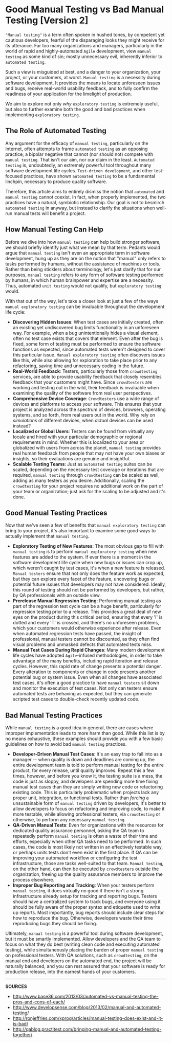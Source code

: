 # Good Manual Testing vs Bad Manual Testing [Version 2]

`"Manual testing"` is a term often spoken in hushed tones, by competent yet cautious developers, fearful of the disparaging looks they might receive for its utterance.  Far too many organizations and managers, particularly in the world of rapid and highly-automated `Agile` development, view `manual testing` as some kind of sin; mostly unnecessary evil, inherently inferior to `automated testing`.

Such a view is misguided at best, and a danger to your organization, your project, or your customers, at worst.  `Manual testing` is a necessity during software development.  It provides the means to locate unforeseen issues and bugs, receive real-world usability feedback, and to fully confirm the readiness of your application for the limelight of production.

We aim to explore not only _why_ `exploratory testing` is extremely useful, but also to further examine both the good and bad practices when implementing `exploratory testing`.

## The Role of Automated Testing

Any argument for the efficacy of `manual testing`, particularly on the Internet, often attempts to frame `automated testing` as an opposing practice; a bipolar negative that cannot (nor should not) compete with `manual testing`.  That isn't our aim, nor our claim in the least.  `Automated testing` is, undoubtedly, an extremely powerful tool throughout many software development life cycles.  `Test-driven development`, and other test-focused practices, have shown `automated testing` to be a fundamental linchpin, necessary to produce quality software.

Therefore, this article aims to entirely dismiss the notion that `automated` and `manual testing` cannot coexist.  In fact, when properly implemented, the two practices have a natural, symbiotic relationship.  Our goal is not to besmirch `automated testing` in anyway, but instead to clarify the situations when well-run manual tests will benefit a project.

## How Manual Testing Can Help

Before we dive into how `manual testing` can help build stronger software, we should briefly identify just what we mean by that term.  Pedants would argue that `manual testing` isn't even an appropriate term in software development, hung up as they are on the notion that "manual" only refers to tasks performed by humans, without the assistance of machines or tools.  Rather than being sticklers about terminology, let's just clarify that for our purposes, `manual testing` refers to any form of software testing performed by humans, in which human brainpower and expertise are a necessity.  Thus, automated `unit testing` would not qualify, but `exploratory testing` would.

With that out of the way, let's take a closer look at just a few of the ways `manual exploratory testing` can be invaluable throughout the development life cycle:

- **Discovering Hidden Issues**: When test cases are initially created, often an existing yet undiscovered bug limits functionality in an unforeseen way.  For example, when a bug unintentionally hides a visual element, often no test case exists that covers that element.  Even after the bug is fixed, some form of testing must be performed to ensure the software functions as expected, since automated tests weren't designed to cover this particular issue.  `Manual exploratory testing` often discovers issues like this, while also allowing for exploration to take place prior to any refactoring, saving time and unnecessary coding in the future.
- **Real-World Feedback**: Testers, particularly those from `crowdtesting` services, are able to provide usability feedback that closely resembles feedback that your customers might have.  Since `crowdtesters` are working and testing out in the wild, their feedback is invaluable when examining the quality of the software from real user perspectives.
- **Comprehensive Device Coverage**: `Crowdtesters` use a wide range of devices and platforms to access your software.  This ensures that your project is analyzed across the spectrum of devices, browsers, operating systems, and so forth, from real users out in the world.  Why rely on _simulations_ of different devices, when _actual_ devices can be used instead?
- **Localized or Global Users**: Testers can be found from virtually any locale and hired with your particular demographic or regional requirements in mind.  Whether this is localized to your area or globalized with users from across the planet, `manual testing` provides real human feedback from people that may not have your own biases or insights, so their evaluations are genuine and insightful.
- **Scalable Testing Teams**: Just as `automated testing` suites can be scaled, depending on the necessary test coverage or iterations that are required, `manual testing` through `crowdtesting` can be scaled as well, adding as many testers as you desire.  Additionally, scaling the `crowdtesting` for your project requires no additional work on the part of your team or organization; just ask for the scaling to be adjusted and it's done. 

## Good Manual Testing Practices

Now that we've seen a few of benefits that `manual exploratory testing` can bring to your project, it's also important to examine some good ways to actually implement that `manual testing`.

- **Exploratory Testing of New Features**: The most obvious gap to fill with `manual testing` is to perform `manual exploratory testing` when new features are added to the system.  If ever there is a moment in the software development life cycle when new bugs or issues can crop up, which weren't caught by test cases, it's when a new feature is released.  `Manual testers` ensure that not only does the feature work as expected, but they can explore every facet of the feature, uncovering bugs or potential future issues that developers may not have considered.  Ideally, this round of testing should not be performed by developers, but rather, by QA professionals with an outside view.
- **Prerelease Manual Regression Testing**: Performing manual testing as part of the regression test cycle can be a huge benefit, particularly for regression testing prior to a release.  This provides a great deal of new eyes on the product during this critical period, ensuring that every 'I' is dotted and every 'T' is crossed, and there's no unforeseen problems, which your customers would otherwise experience after release.  Even when automated regression tests have passed, the insight of professional, manual testers cannot be discounted, as they often find visual problems and unmasked defects that automated tests miss.
- **Manual Test Cases During Rapid Changes**: Many modern development life cycles have adopted `Agile`-infused methodologies, in order to take advantage of the many benefits, including rapid iteration and release cycles.  However, this rapid rate of change presents a potential danger.  Every alteration to components or change in code presents another potential bug or system issue.  Even when all changes have associated test cases, it's often a good practice to have `manual testers` sit down and monitor the execution of test cases.  Not only can testers ensure automated tests are behaving as expected, but they can generate scripted test cases to double-check recently updated code.

## Bad Manual Testing Practices

While `manual testing` is a good idea in general, there are cases where improper implementation leads to more harm than good.  While this list is by no means exhaustive, these examples should provide you with a few basic guidelines on how to avoid bad `manual testing` practices.

- **Developer-Driven Manual Test Cases**: It's an easy trap to fall into as a manager -- when quality is down and deadlines are coming up, the entire development team is told to perform manual testing for the entire product, for every release, until quality improves.  Repeat this a few times, however, and before you know it, the testing suite is a mess, the code is just as sloppy, and developers are spending more time fixing manual test cases than they are simply writing new code or refactoring existing code.  This is particularly problematic when projects lack any proper unit, integration, or functional tests.  Rather than _forcing_ a unsustainable form of `manual testing` driven by developers, it's better to allow developers to focus on refactoring and improving code, to make it more testable, while allowing professional testers, via `crowdtesting` or otherwise, to perform any necessary `manual testing`.
- **QA-Driven Manual Tests**: Even for organizations with the resources for dedicated quality assurance personnel, asking the QA team to repeatedly perform `manual testing` is often a waste of their time and efforts, especially when other QA tasks need to be performed.  In such cases, the code is most likely not written in an effectively testable way, or perhaps units tests don't even exist in the first place.  If QA can be improving your automated workflow or configuring the test infrastructure, those are tasks well-suited to that team.  `Manual testing`, on the other hand, can then be executed by `crowdtesters` outside the organization, freeing up the quality assurance members to improve the process elsewhere.
- **Improper Bug Reporting and Tracking**: When your testers perform `manual testing`, it does virtually no good if there isn't a strong infrastructure already setup for tracking and reporting bugs.  Testers should have a centralized system to track bugs, and everyone using it should be fully aware of the proper syntax and etiquette used to write up reports.  Most importantly, bug reports should include clear steps for how to reproduce the bug.  Otherwise, developers waste their time reproducing bugs they should be fixing.

Ultimately, `manual testing` is a powerful tool during software development, but it must be smartly implemented.  Allow developers and the QA team to focus on what they do best (writing clean code and executing automated testing), while simultaneously placing the burden of proper `manual testing` on professional testers.  With QA solutions, such as `crowdtesting`, on the manual end and developers on the automated end, the project will be naturally balanced, and you can rest assured that your software is ready for production release, into the earnest hands of your customers.

---

**SOURCES**

- http://www.base36.com/2013/03/automated-vs-manual-testing-the-pros-and-cons-of-each/
- http://www.developsense.com/blog/2013/02/manual-and-automated-testing/
- http://ronjeffries.com/xprog/articles/manual-testing-does-exist-and-it-is-bad/
- http://qablog.practitest.com/bringing-manual-and-automated-testing-together/